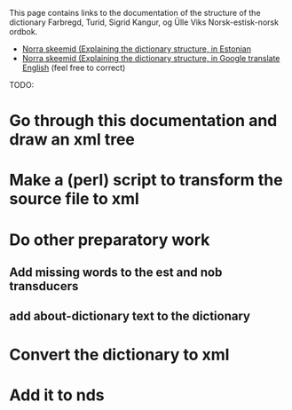 

This page contains links to the documentation of the structure of the dictionary 
Farbregd, Turid, Sigrid Kangur, og Ülle Viks Norsk-estisk-norsk ordbok.


* [Norra skeemid (Explaining the dictionary structure, in Estonian](norra_skeemid.txt)
* [Norra skeemid (Explaining the dictionary structure, in Google translate English](norra_skeemid_eng.txt) (feel free to correct)


TODO:


# Go through this documentation and draw an xml tree
# Make a (perl) script to transform the source file to xml
# Do other preparatory work
## Add missing words to the est and nob transducers
## add about-dictionary text to the dictionary
# Convert the dictionary to xml
# Add it to nds




